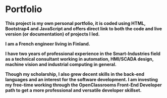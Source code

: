 # Portfolio
<strong> This project is my own personal portfolio, it is coded using HTML, Bootstrap4 and JavaScript and offers direct link to both the code and live version (or documentation) of projects I led. <strong>

I am a French engineer living in Finland.

I have two years of professional experience in the Smart-Industries field as a technical consultant working in automation, HMI/SCADA design, machine vision and industrial computing in general.

Though my scholarship, I also grew decent skills in the back-end languages and an interest for the software development. I am investing my free-time working through the OpenClassrooms Front-End Developer path to get a more professional and versatile developer skillset.
